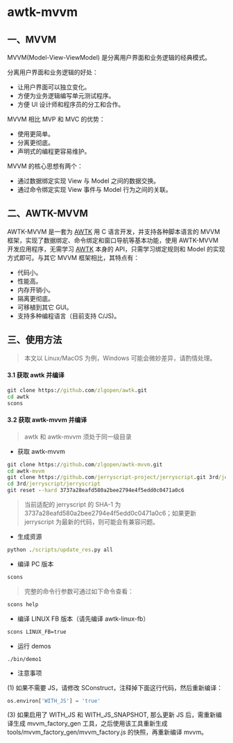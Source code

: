# awtk-mvvm

## 一、MVVM 
MVVM(Model-View-ViewModel) 是分离用户界面和业务逻辑的经典模式。

分离用户界面和业务逻辑的好处：

  * 让用户界面可以独立变化。
  * 方便为业务逻辑编写单元测试程序。
  * 方便 UI 设计师和程序员的分工和合作。

MVVM 相比 MVP 和 MVC 的优势：

  * 使用更简单。
  * 分离更彻底。
  * 声明式的编程更容易维护。

MVVM 的核心思想有两个：

* 通过数据绑定实现 View 与 Model 之间的数据交换。
* 通过命令绑定实现 View 事件与 Model 行为之间的关联。

## 二、AWTK-MVVM

AWTK-MVVM 是一套为 [AWTK](https://github.com/zlgopen/awtk) 用 C 语言开发，并支持各种脚本语言的 MVVM 框架，实现了数据绑定、命令绑定和窗口导航等基本功能，使用 AWTK-MVVM 开发应用程序，无需学习 [AWTK](https://github.com/zlgopen/awtk) 本身的 API，只需学习绑定规则和 Model 的实现方式即可。与其它 MVVM 框架相比，其特点有：

* 代码小。
* 性能高。
* 内存开销小。
* 隔离更彻底。
* 可移植到其它 GUI。
* 支持多种编程语言（目前支持 C/JS)。

## 三、使用方法

> 本文以 Linux/MacOS 为例，Windows 可能会微妙差异，请酌情处理。

#### 3.1 获取 awtk 并编译

```cmd
git clone https://github.com/zlgopen/awtk.git
cd awtk
scons
```

#### 3.2 获取 awtk-mvvm 并编译

>  awtk 和 awtk-mvvm 须处于同一级目录

* 获取 awtk-mvvm

```cmd
git clone https://github.com/zlgopen/awtk-mvvm.git
cd awtk-mvvm
git clone https://github.com/jerryscript-project/jerryscript.git 3rd/jerryscript/jerryscript
cd 3rd/jerryscript/jerryscript
git reset --hard 3737a28eafd580a2bee2794e4f5edd0c0471a0c6
```

> 当前适配的 jerryscript 的 SHA-1 为 3737a28eafd580a2bee2794e4f5edd0c0471a0c6；如果更新 jerryscript 为最新的代码，则可能会有兼容问题。

* 生成资源

```cmd
python ./scripts/update_res.py all
```

* 编译 PC 版本

```cmd
scons
```

> 完整的命令行参数可通过如下命令查看：

```cmd
scons help
```

* 编译 LINUX FB 版本（请先编译 awtk-linux-fb）

```cmd
scons LINUX_FB=true
```

* 运行 demos

```
./bin/demo1
```

* 注意事项

(1) 如果不需要 JS，请修改 SConstruct，注释掉下面这行代码，然后重新编译：

```python
os.environ['WITH_JS'] = 'true'
```

(3) 如果启用了 WITH_JS 和 WITH_JS_SNAPSHOT, 那么更新 JS 后，需重新编译生成 mvvm_factory_gen 工具，之后使用该工具重新生成 tools/mvvm_factory_gen/mvvm_factory.js 的快照，再重新编译 mvvm。
